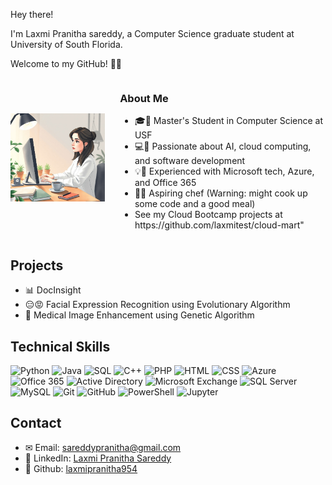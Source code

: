 
Hey there!

I'm Laxmi Pranitha sareddy, a Computer Science graduate student at University of South Florida. 

Welcome to my GitHub! 👩‍💻
<div align="left" style="display: inline-block; vertical-align: middle; width: 30%;">
  <img src="https://github.com/laxmipranitha954/laxmipranitha/blob/main/images/image.jpeg?raw=true" alt="Laxmi's Avatar" width="200"/>
</div>
<div style="display: inline-block; vertical-align: middle; width: 65%; padding-left: 20px;">
<h3>About Me</h3>
<ul>

<li> 🎓🩷 Master's Student in Computer Science at USF</li>
<li> 💻👾 Passionate about AI, cloud computing, and software development</li>
<li> 💡🌱 Experienced with Microsoft tech, Azure, and Office 365</li>
<li> 🧑‍🫕 Aspiring chef (Warning: might cook up some code and a good meal)</li>
<li> See my Cloud Bootcamp projects at https://github.com/laxmitest/cloud-mart"</li>

</ul></div>

## Projects
- 📊 DocInsight
- 😑😡 Facial Expression Recognition using Evolutionary Algorithm
- 🏥 Medical Image Enhancement using Genetic Algorithm 

## Technical Skills
<p align="left">
  <img src="https://img.shields.io/badge/Python-3776AB?style=flat&logo=python&logoColor=white" alt="Python" width="50" />
  <img src="https://img.shields.io/badge/Java-007396?style=flat&logo=java&logoColor=white" alt="Java" width="50" />
  <img src="https://img.shields.io/badge/SQL-4479A1?style=flat&logo=mysql&logoColor=white" alt="SQL" width="50" />
  <img src="https://img.shields.io/badge/C++-00599C?style=flat&logo=cplusplus&logoColor=white" alt="C++" width="50" />
  <img src="https://img.shields.io/badge/PHP-777BB4?style=flat&logo=php&logoColor=white" alt="PHP" width="50" />
  <img src="https://img.shields.io/badge/HTML-E34F26?style=flat&logo=html5&logoColor=white" alt="HTML" width="50" />
  <img src="https://img.shields.io/badge/CSS-1572B6?style=flat&logo=css3&logoColor=white" alt="CSS" width="50" />
  <img src="https://img.shields.io/badge/Microsoft_Azure-0089D6?style=flat&logo=microsoft-azure&logoColor=white" alt="Azure" width="50" />
  <img src="https://img.shields.io/badge/Office_365-0078D4?style=flat&logo=microsoft-office&logoColor=white" alt="Office 365" width="50" />
  <img src="https://img.shields.io/badge/Active_Directory-008AD7?style=flat&logo=windows&logoColor=white" alt="Active Directory" width="50" />
  <img src="https://img.shields.io/badge/Microsoft_Exchange-0078D4?style=flat&logo=microsoft&logoColor=white" alt="Microsoft Exchange" width="50" />
  <img src="https://img.shields.io/badge/SQL_Server-CC2927?style=flat&logo=microsoft-sql-server&logoColor=white" alt="SQL Server" width="50" />
  <img src="https://img.shields.io/badge/MySQL-4479A1?style=flat&logo=mysql&logoColor=white" alt="MySQL" width="50" />
  <img src="https://img.shields.io/badge/Git-F05032?style=flat&logo=git&logoColor=white" alt="Git" width="50" />
  <img src="https://img.shields.io/badge/GitHub-181717?style=flat&logo=github&logoColor=white" alt="GitHub" width="50" />
  <img src="https://img.shields.io/badge/PowerShell-2CA5E0?style=flat&logo=powershell&logoColor=white" alt="PowerShell" width="50" />
  <img src="https://img.shields.io/badge/Jupyter-F37626?style=flat&logo=jupyter&logoColor=white" alt="Jupyter" width="50" />
</p>

## Contact
- ✉ Email: [sareddypranitha@gmail.com](mailto:sareddypranitha@gmail.com)
- 🔗 LinkedIn: [Laxmi Pranitha Sareddy](https://www.linkedin.com/in/laxmi-pranitha-sareddy/)
- 🧑‍ Github: [laxmipranitha954](https://github.com/laxmipranitha954)


